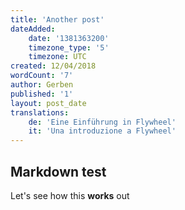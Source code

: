 ```yaml
---
title: 'Another post'
dateAdded:
    date: '1381363200'
    timezone_type: '5'
    timezone: UTC
created: 12/04/2018
wordCount: '7'
author: Gerben
published: '1'
layout: post_date
translations:
    de: 'Eine Einführung in Flywheel'
    it: 'Una introduzione a Flywheel'
---
```

## Markdown test

Let's see how this **works** out